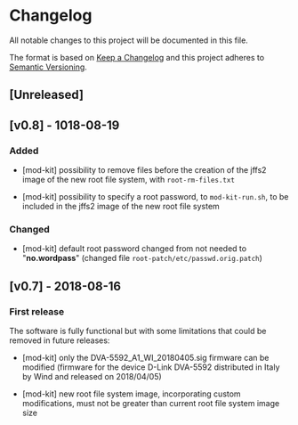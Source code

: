# Changelog

All notable changes to this project will be documented in this file.

The format is based on [Keep a Changelog](http://keepachangelog.com/en/1.0.0/)
and this project adheres to [Semantic Versioning](http://semver.org/spec/v2.0.0.html).

## [Unreleased]

## [v0.8] - 1018-08-19

### Added

* [mod-kit] possibility to remove files before the creation of the jffs2 image
  of the new root file system, with `root-rm-files.txt`

* [mod-kit] possibility to specify a root password, to `mod-kit-run.sh`, to be
  included in the jffs2 image of the new root file system

### Changed

* [mod-kit] default root password changed from not needed to "**no.wordpass**"
(changed file `root-patch/etc/passwd.orig.patch`)

## [v0.7] - 2018-08-16

### First release

The software is fully functional but with some limitations that could
be removed in future releases:

* [mod-kit] only the DVA-5592_A1_WI_20180405.sig firmware can be modified
  (firmware for the device D-Link DVA-5592 distributed in Italy by
  Wind and released on 2018/04/05)

* [mod-kit] new root file system image, incorporating custom modifications, must
  not be greater than current root file system image size
